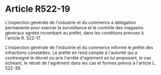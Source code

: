 # Article R522-19

L'inspection générale de l'industrie et du commerce a délégation permanente pour exercer la surveillance et le contrôle des magasins généraux agréés incombant au préfet, dans les conditions prévues à l'article R. 522-17.

L'inspection générale de l'industrie et du commerce informe le préfet des infractions constatées. Le préfet en rend compte à l'autorité qui a contresigné le décret ou pris l'arrêté d'agrément en lui proposant, le cas échéant, le retrait de l'agrément dans les cas et formes prévus à l'article L. 522-39.
